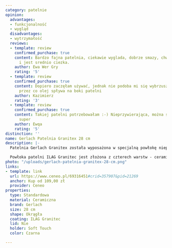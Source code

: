 ```yaml
---
category: patelnie
opinion:
  advantages:
  - funkcjonalność
  - wygląd
  disadvantages:
  - wytrzymałość
  reviews:
  - template: review
    confirmed_purchase: true
    content: Bardzo fajna patelnia, ciekawie wyglada, dobrze smazy, chwile sie nagrzewa
      i jest srednio ciezka.
    author: Ewa Wer Gry
    rating: '5'
  - template: review
    confirmed_purchase: true
    content: Dopiero zaczęłam używać, jednak nie podoba mi się wybrzuszenie na środku
      przez co olej spływa na boki patelni
    author: Kazimierz
    rating: '3'
  - template: review
    confirmed_purchase: true
    content: Takiej patelni potrzebowałam :-) Nieprzywierająca, można smażyć bez tłuszczu,
      super
    author: Ewqa
    rating: '5'
distinction: ''
name: Gerlach Patelnia Granitex 28 cm
description: |-
  Patelnia Gerlach Granitex została wyposażona w specjalną powłokę nieprzywierającą, która czyni gotowanie szybkim, łatwym i przyjemnym. Powłoka z domieszką ceramiczną będąca imitacją kamienia nadaje naczyniu ciekawego designu. To sprawia, że idealnie dopasowuje się zarówno do nowoczesnych, jak i tradycyjnych wnętrz.

  Powłoka patelni ILAG Granitec jest złożona z czterech warstw - ceramicznie wzmacnianej powłoki bazowej, powłoki ze zwiększoną odpornością na uszkodzenia, powłoki z efektem granitu oraz warstwy nawierzchniowej, która ma ułatwić utrzymanie naczynia w czystości. Sześciowarstwowe dno naczynia wraz z dyskiem Full Induction odpowiada za równomierne i szybkie rozprowadzenie ciepła. Umożliwia także używanie patelni na każdym rodzaju kuchenek, włącznie z płytą indukcyjną. Patelnia jest lekka i wygodna w użyciu. Rączka typu Soft Touch izoluje rozprowadzanie ciepła, zapewniając przy tym komfortowe trzymanie naczynia. Posiada również właściwości chroniące przed wyślizgnięciem się z dłoni.
photo: "/uploads/gerlach-patelnia-granitex-28-cm.png"
links:
- template: link
  url: https://www.ceneo.pl/69316451#crid=357907&pid=21269
  anchor: Kup od 109,00 zł
  provider: Ceneo
properties:
  type: Standardowa
  material: Ceramiczna
  brand: Gerlach
  size: 28 cm
  shape: Okrągła
  coating: ILAG Granitec
  lid: Nie
  holder: Soft Touch
  color: Czarna

---
```


